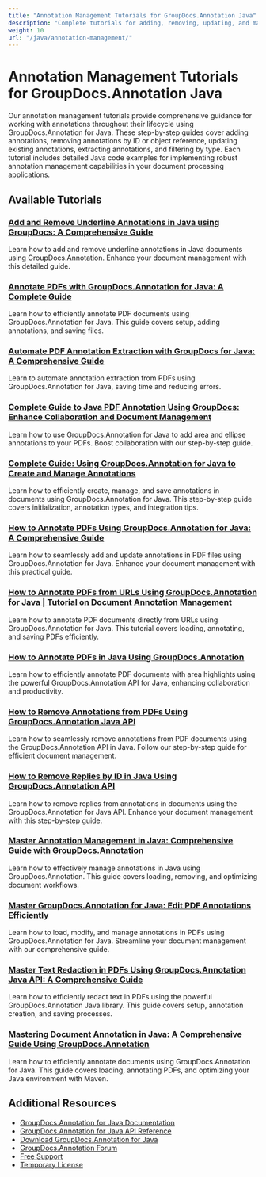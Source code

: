 ```yaml
---
title: "Annotation Management Tutorials for GroupDocs.Annotation Java"
description: "Complete tutorials for adding, removing, updating, and managing annotations in documents using GroupDocs.Annotation for Java."
weight: 10
url: "/java/annotation-management/"
---
```


# Annotation Management Tutorials for GroupDocs.Annotation Java

Our annotation management tutorials provide comprehensive guidance for working with annotations throughout their lifecycle using GroupDocs.Annotation for Java. These step-by-step guides cover adding annotations, removing annotations by ID or object reference, updating existing annotations, extracting annotations, and filtering by type. Each tutorial includes detailed Java code examples for implementing robust annotation management capabilities in your document processing applications.

## Available Tutorials

### [Add and Remove Underline Annotations in Java using GroupDocs&#58; A Comprehensive Guide](./java-groupdocs-annotate-add-remove-underline/)
Learn how to add and remove underline annotations in Java documents using GroupDocs.Annotation. Enhance your document management with this detailed guide.

### [Annotate PDFs with GroupDocs.Annotation for Java&#58; A Complete Guide](./annotate-pdfs-groupdocs-annotation-java-guide/)
Learn how to efficiently annotate PDF documents using GroupDocs.Annotation for Java. This guide covers setup, adding annotations, and saving files.

### [Automate PDF Annotation Extraction with GroupDocs for Java&#58; A Comprehensive Guide](./automate-pdf-annotation-extraction-groupdocs-java/)
Learn to automate annotation extraction from PDFs using GroupDocs.Annotation for Java, saving time and reducing errors.

### [Complete Guide to Java PDF Annotation Using GroupDocs&#58; Enhance Collaboration and Document Management](./java-pdf-annotation-groupdocs-guide/)
Learn how to use GroupDocs.Annotation for Java to add area and ellipse annotations to your PDFs. Boost collaboration with our step-by-step guide.

### [Complete Guide&#58; Using GroupDocs.Annotation for Java to Create and Manage Annotations](./annotations-groupdocs-annotation-java-tutorial/)
Learn how to efficiently create, manage, and save annotations in documents using GroupDocs.Annotation for Java. This step-by-step guide covers initialization, annotation types, and integration tips.

### [How to Annotate PDFs Using GroupDocs.Annotation for Java&#58; A Comprehensive Guide](./annotate-pdfs-groupdocs-annotation-java/)
Learn how to seamlessly add and update annotations in PDF files using GroupDocs.Annotation for Java. Enhance your document management with this practical guide.

### [How to Annotate PDFs from URLs Using GroupDocs.Annotation for Java | Tutorial on Document Annotation Management](./annotate-pdfs-from-urls-groupdocs-java/)
Learn how to annotate PDF documents directly from URLs using GroupDocs.Annotation for Java. This tutorial covers loading, annotating, and saving PDFs efficiently.

### [How to Annotate PDFs in Java Using GroupDocs.Annotation](./java-pdf-annotation-groupdocs-java/)
Learn how to efficiently annotate PDF documents with area highlights using the powerful GroupDocs.Annotation API for Java, enhancing collaboration and productivity.

### [How to Remove Annotations from PDFs Using GroupDocs.Annotation Java API](./groupdocs-annotation-java-remove-pdf-annotations/)
Learn how to seamlessly remove annotations from PDF documents using the GroupDocs.Annotation API in Java. Follow our step-by-step guide for efficient document management.

### [How to Remove Replies by ID in Java Using GroupDocs.Annotation API](./java-groupdocs-annotation-remove-replies-by-id/)
Learn how to remove replies from annotations in documents using the GroupDocs.Annotation for Java API. Enhance your document management with this step-by-step guide.

### [Master Annotation Management in Java&#58; Comprehensive Guide with GroupDocs.Annotation](./groupdocs-annotation-java-manage-documents/)
Learn how to effectively manage annotations in Java using GroupDocs.Annotation. This guide covers loading, removing, and optimizing document workflows.

### [Master GroupDocs.Annotation for Java&#58; Edit PDF Annotations Efficiently](./groupdocs-annotation-java-modify-pdf-annotations/)
Learn how to load, modify, and manage annotations in PDFs using GroupDocs.Annotation for Java. Streamline your document management with our comprehensive guide.

### [Master Text Redaction in PDFs Using GroupDocs.Annotation Java API&#58; A Comprehensive Guide](./groupdocs-annotation-java-text-redaction-tutorial/)
Learn how to efficiently redact text in PDFs using the powerful GroupDocs.Annotation Java library. This guide covers setup, annotation creation, and saving processes.

### [Mastering Document Annotation in Java&#58; A Comprehensive Guide Using GroupDocs.Annotation](./mastering-document-annotation-groupdocs-java/)
Learn how to efficiently annotate documents using GroupDocs.Annotation for Java. This guide covers loading, annotating PDFs, and optimizing your Java environment with Maven.

## Additional Resources

- [GroupDocs.Annotation for Java Documentation](https://docs.groupdocs.com/annotation/java/)
- [GroupDocs.Annotation for Java API Reference](https://reference.groupdocs.com/annotation/java/)
- [Download GroupDocs.Annotation for Java](https://releases.groupdocs.com/annotation/java/)
- [GroupDocs.Annotation Forum](https://forum.groupdocs.com/c/annotation)
- [Free Support](https://forum.groupdocs.com/)
- [Temporary License](https://purchase.groupdocs.com/temporary-license/)
